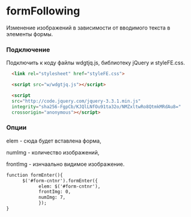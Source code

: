 # formFollowing

Изменение изображений в зависимости от вводимого текста в элементы формы.

### Подключение

Подключить к коду файлы wdgtjq.js, библиотеку jQuery и styleFE.css.
```html
  <link rel="stylesheet" href="styleFE.css">
```
```html
  <script src="w/wdgtjq.js"></script>
```
```html
  <script
  src="http://code.jquery.com/jquery-3.3.1.min.js"
  integrity="sha256-FgpCb/KJQlLNfOu91ta32o/NMZxltwRo8QtmkMRdAu8="
  crossorigin="anonymous"></script>
```

### Опции
elem - сюда будет вставлена форма,

numImg - количество изображений,

frontImg - изнчаально видимое изображение.
```html
function formEnter(){
      $('#form-cntnr').formEnter({
            elem: $('#form-cntnr'),
            frontImg: 0,
            numImg: 7,
            });
}
```
